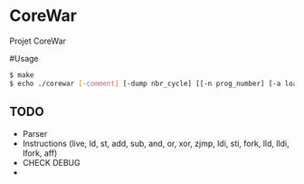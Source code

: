 CoreWar
==============

Projet CoreWar

#Usage
```sh
$ make
$ echo ./corewar [-comment] [-dump nbr_cycle] [[-n prog_number] [-a load_address ] prog_name] ...
```

## TODO
- Parser
- Instructions (live, ld, st, add, sub, and, or, xor, zjmp, ldi, sti, fork, lld, lldi, lfork, aff)
- CHECK DEBUG
- 